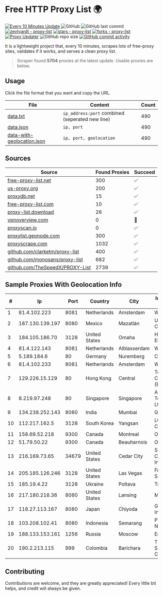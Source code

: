 
# Free HTTP Proxy List 🌍

[![Every 10 Minutes Update](https://github.com/mertguvencli/http-proxy-list/actions/workflows/main.yml/badge.svg?branch=main)](https://github.com/mertguvencli/http-proxy-list/actions/workflows/main.yml)
![GitHub](https://img.shields.io/github/license/mertguvencli/http-proxy-list)
![GitHub last commit](https://img.shields.io/github/last-commit/mertguvencli/http-proxy-list)
[![zevtyardt - proxy-list](https://img.shields.io/static/v1?label=zevtyardt&message=proxy-list&color=blue&logo=github)](https://github.com/zevtyardt/proxy-list "Go to GitHub repo")
[![stars - proxy-list](https://img.shields.io/github/stars/zevtyardt/proxy-list?style=social)](https://github.com/zevtyardt/proxy-list)
[![forks - proxy-list](https://img.shields.io/github/forks/zevtyardt/proxy-list?style=social)](https://github.com/zevtyardt/proxy-list)
[![Proxy Updater](https://github.com/zevtyardt/proxy-list/workflows/Proxy%20Updater/badge.svg)](https://github.com/zevtyardt/proxy-list/actions?query=workflow:"Proxy+Updater")
![GitHub repo size](https://img.shields.io/github/repo-size/zevtyardt/proxy-list)
[![GitHub commit activity](https://img.shields.io/github/commit-activity/m/zevtyardt/proxy-list?logo=commits)](https://github.com/zevtyardt/proxy-list/commits/main)

It is a lightweight project that, every 10 minutes, scrapes lots of free-proxy sites, validates if it works, and serves a clean proxy list.

> Scraper found **5704** proxies at the latest update. Usable proxies are below.

## Usage

Click the file format that you want and copy the URL.

|File|Content|Count|
|----|-------|-----|
|[data.txt](https://raw.githubusercontent.com/mertguvencli/http-proxy-list/main/proxy-list/data.txt)|`ip_address:port` combined (seperated new line)|490|
|[data.json](https://raw.githubusercontent.com/mertguvencli/http-proxy-list/main/proxy-list/data.json)|`ip, port`|490|
|[data-with-geolocation.json](https://raw.githubusercontent.com/mertguvencli/http-proxy-list/main/proxy-list/data-with-geolocation.json)|`ip, port, geolocation`|490|

## Sources

|Source|Found Proxies|Succeed|
|------|-------------|-------|
|[free-proxy-list.net](https://free-proxy-list.net)|300|✅|
|[us-proxy.org](https://www.us-proxy.org)|200|✅|
|[proxydb.net](http://proxydb.net)|15|✅|
|[free-proxy-list.com](https://free-proxy-list.com/?page=&port=&type%5B%5D=http&type%5B%5D=https&up_time=0&search=Search)|10|✅|
|[proxy-list.download](https://www.proxy-list.download/HTTP)|26|✅|
|[vpnoverview.com](https://vpnoverview.com/privacy/anonymous-browsing/free-proxy-servers)|0|🚫|
|[proxyscan.io](https://www.proxyscan.io)|0|✅|
|[proxylist.geonode.com](https://proxylist.geonode.com/api/proxy-list?limit=300&page=1&sort_by=lastChecked&sort_type=desc&protocols=http,https)|300|✅|
|[proxyscrape.com](https://api.proxyscrape.com/v2/?request=displayproxies&protocol=http&timeout=10000&country=all&ssl=all&anonymity=all)|1032|✅|
|[github.com/clarketm/proxy-list](https://raw.githubusercontent.com/clarketm/proxy-list/master/proxy-list-raw.txt)|400|✅|
|[github.com/monosans/proxy-list](https://raw.githubusercontent.com/monosans/proxy-list/main/proxies/http.txt)|682|✅|
|[github.com/TheSpeedX/PROXY-List](https://raw.githubusercontent.com/TheSpeedX/PROXY-List/master/http.txt)|2739|✅|


## Sample Proxies With Geolocation Info

|#|Ip|Port|Country|City|Internet Service Provider|
|-|--|----|-------|----|-------------------------|
|1|81.4.102.223|8081|Netherlands|Amsterdam|WeservIT|
|2|187.130.139.197|8080|Mexico|Mazatlán|Uninet S.A. de C.V.|
|3|184.105.186.70|3128|United States|Omaha|Hurricane Electric LLC|
|4|81.4.122.143|8081|Netherlands|Alblasserdam|WeservIT|
|5|5.189.184.6|80|Germany|Nuremberg|Contabo GmbH|
|6|81.4.102.233|8081|Netherlands|Amsterdam|WeservIT|
|7|129.226.15.129|80|Hong Kong|Central|Tencent Cloud Computing (Beijing) Co|
|8|8.219.97.248|80|Singapore|Singapore|Alibaba (US) Technology Co., Ltd.|
|9|134.238.252.143|8080|India|Mumbai|Google LLC|
|10|112.217.162.5|3128|South Korea|Yangsan|LG DACOM Corporation|
|11|158.69.52.218|9300|Canada|Montreal|OVH SAS|
|12|51.79.50.22|9300|Canada|Beauharnois|OVH SAS|
|13|216.169.73.65|34679|United States|Cedar City|South Central Communications, Inc.|
|14|205.185.126.246|3128|United States|Las Vegas|FranTech Solutions|
|15|185.19.4.22|3128|Ukraine|Poltava|Triolan|
|16|217.180.218.36|8080|United States|Lansing|Metronet|
|17|118.27.113.167|8080|Japan|Chiyoda|GMO Internet, Inc.|
|18|103.208.102.41|8080|Indonesia|Semarang|PT Tidar Lintas Nusa|
|19|188.133.153.161|1256|Russia|Moscow|Enforta-MSK|
|20|190.2.213.115|999|Colombia|Barichara|TV AZTECA SUCURSAL COLOMBIA|



## Contributing

Contributions are welcome, and they are greatly appreciated! Every
little bit helps, and credit will always be given.

